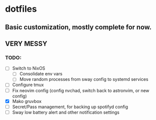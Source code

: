 # dotfiles

## Basic customization, mostly complete for now.
## VERY MESSY
### TODO:
- [ ] Switch to NixOS
    - [ ] Consolidate env vars
    - [ ] Move random processes from sway config to systemd services
- [ ] Configure tmux
- [ ] Fix neovim config (config nvchad, switch back to astronvim, or new config)
- [x] Mako gruvbox
- [ ] Secret/Pass management, for backing up spotifyd config
- [ ] Sway low battery alert and other notification settings
